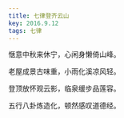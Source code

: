 ```yaml
---
title: 七律登齐云山
key: 2016.9.12
tags: 七律
---
```


惬意中秋来休宁，心闲身懒倚山峰。

老屋成景古味重，小雨化溪凉风轻。

登顶放怀观云影，临泉缓步品莲容。

五行八卦炼造化，顿然感叹道德经。

</br>

